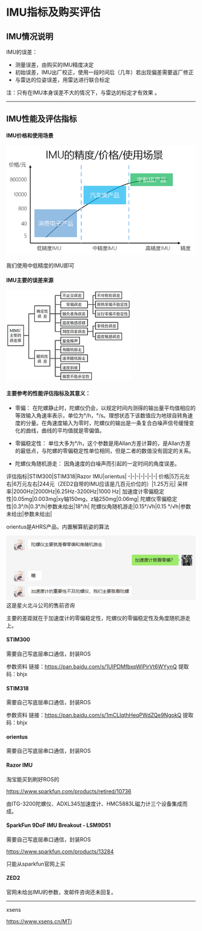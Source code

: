 
# IMU指标及购买评估

## IMU情况说明

IMU的误差：
- 测量误差，由购买的IMU精度决定
- 初始误差，IMU出厂校正，使用一段时间后（几年）若出现偏差需要返厂修正
- 与雷达的位姿误差，用雷达进行联合标定

注：只有在IMU本身误差不大的情况下，与雷达的标定才有效果 。



---

## IMU性能及评估指标

#### IMU价格和使用场景

![](imu.png)

我们使用中低精度的IMU即可

#### IMU主要的误差来源

![](imu误差.jpg)



#### 主要参考的性能评估指标及其意义：

- 零偏：
在陀螺静止时，陀螺仪仍会，以规定时间内测得的输出量平均值相应的等效输入角速率表示，单位为°/h，°/s。理想状态下该数值应为地球自转角速度的分量。在角速度输入为零时，陀螺仪的输出是一条复合白噪声信号缓慢变化的曲线，曲线的平均值就是零偏值。

- 零偏稳定性：
单位大多为°/h，这个参数是用Allan方差计算的，是Allan方差的最低点，与陀螺的零偏稳定性单位相同，但是二者的数值没有固定的关系。

- 陀螺仪角随机游走：
因角速度的白噪声而引起的一定时间的角度误差。

评估指标|STIM300|STIM318|Razor IMU|orientus|
-|-|-|-|-|-|-|
价格|5万元左右|6万元左右|244元（ZED2自带的IMU应该是几百元价位的）|1.25万元|
采样率|2000Hz|2000Hz|6.25Hz-3200Hz|1000 Hz|
加速度计零偏稳定性|0.05mg|0.003mg|xy轴150mg，z轴250mg|0.06mg|
陀螺仪零偏稳定性|0.3°/h|0.3°/h|参数未给出|18°/h|
陀螺仪角随机游走|0.15°/√h|0.15 °/√h|参数未给出|参数未给出|

orientus是AHRS产品，内置解算航姿的算法

![](IMU常用指标.png)
这是星火北斗公司的售前咨询

主要的差距就在于加速度计的零偏稳定性，陀螺仪的零偏稳定性及角度随机游走上。

#### STIM300

需要自己写底层串口通信，封装ROS

参数资料
链接：https://pan.baidu.com/s/1UIPDMfbxpWlPirVt6WYynQ 
提取码：bhjx

#### STIM318

需要自己写底层串口通信，封装ROS

参数资料
链接：https://pan.baidu.com/s/1mCLlqthHeqPWdZQe9NgokQ 
提取码：bhjx

#### orientus

需要自己写底层串口通信，封装ROS

#### Razor IMU

淘宝能买到刷好ROS的

https://www.sparkfun.com/products/retired/10736

由ITG-3200陀螺仪、ADXL345加速度计、HMC5883L磁力计三个设备集成而成。

#### SparkFun 9DoF IMU Breakout - LSM9DS1

需要自己写底层串口通信，封装ROS

https://www.sparkfun.com/products/13284

只能从sparkfun官网上买

#### ZED2

官网未给出IMU的参数，发邮件咨询还未回复。

---

xsens

https://www.xsens.cn/MTi
